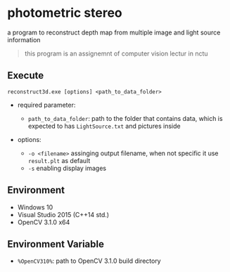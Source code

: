 # photometric stereo

a program to reconstruct depth map from multiple image and light source information

> this program is an assignemnt of computer vision lectur in nctu

## Execute

```
reconstruct3d.exe [options] <path_to_data_folder>
```

- required parameter:
    - `path_to_data_folder`: path to the folder that contains data, which is expected to has `LightSource.txt` and pictures inside

- options:
    - `-o <filename>` assinging output filename, when not specific it use `result.plt` as default
    - `-s` enabling display images

## Environment

- Windows 10
- Visual Studio 2015 (C++14 std.)
- OpenCV 3.1.0 x64

## Environment Variable

- `%OpenCV310%`: path to OpenCV 3.1.0 build directory
